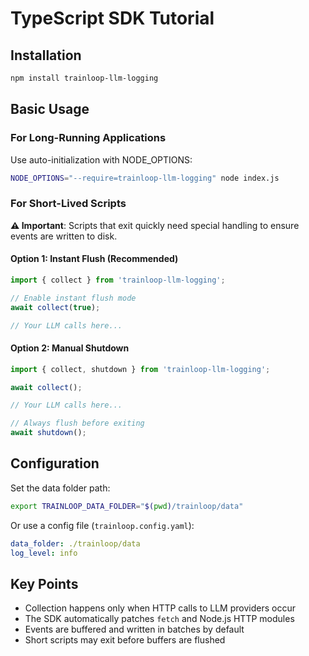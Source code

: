 # TypeScript SDK Tutorial

## Installation

```bash
npm install trainloop-llm-logging
```

## Basic Usage

### For Long-Running Applications

Use auto-initialization with NODE_OPTIONS:
```bash
NODE_OPTIONS="--require=trainloop-llm-logging" node index.js
```

### For Short-Lived Scripts

**⚠️ Important**: Scripts that exit quickly need special handling to ensure events are written to disk.

#### Option 1: Instant Flush (Recommended)
```javascript
import { collect } from 'trainloop-llm-logging';

// Enable instant flush mode
await collect(true);

// Your LLM calls here...
```

#### Option 2: Manual Shutdown
```javascript
import { collect, shutdown } from 'trainloop-llm-logging';

await collect();

// Your LLM calls here...

// Always flush before exiting
await shutdown();
```

## Configuration

Set the data folder path:
```bash
export TRAINLOOP_DATA_FOLDER="$(pwd)/trainloop/data"
```

Or use a config file (`trainloop.config.yaml`):
```yaml
data_folder: ./trainloop/data
log_level: info
```

## Key Points

- Collection happens only when HTTP calls to LLM providers occur
- The SDK automatically patches `fetch` and Node.js HTTP modules
- Events are buffered and written in batches by default
- Short scripts may exit before buffers are flushed
